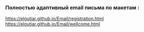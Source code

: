 <h3>Полностью адаптивный email письма по макетам :</h3>

https://elgutiar.github.io/Email/registration.html <br>
https://elgutiar.github.io/Email/wellcome.html
